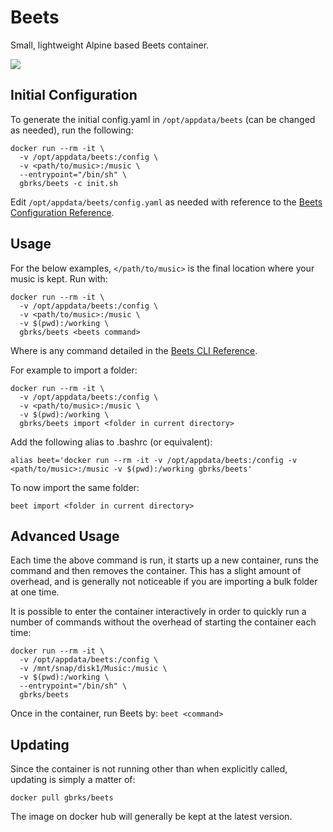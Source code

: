 # Beets

Small, lightweight Alpine based Beets container.

[![](https://badge.imagelayers.io/gbrks/beets:latest.svg)](https://imagelayers.io/?images=gbrks/beets:latest 'Get your own badge on imagelayers.io')

## Initial Configuration

To generate the initial config.yaml in ```/opt/appdata/beets``` (can be changed as needed), run the following:
```
docker run --rm -it \
  -v /opt/appdata/beets:/config \
  -v <path/to/music>:/music \
  --entrypoint="/bin/sh" \
  gbrks/beets -c init.sh
```

Edit ```/opt/appdata/beets/config.yaml``` as needed with reference to the [Beets Configuration Reference](http://beets.readthedocs.org/en/latest/reference/config.html).

## Usage

For the below examples, ```</path/to/music>``` is the final location where your music is kept.
Run with:
```
docker run --rm -it \
  -v /opt/appdata/beets:/config \
  -v <path/to/music>:/music \
  -v $(pwd):/working \
  gbrks/beets <beets command>
```

Where <beets command> is any command detailed in the [Beets CLI Reference](http://beets.readthedocs.org/en/latest/reference/cli.html).

For example to import a folder:
```
docker run --rm -it \
  -v /opt/appdata/beets:/config \
  -v <path/to/music>:/music \
  -v $(pwd):/working \
  gbrks/beets import <folder in current directory>
```

Add the following alias to .bashrc (or equivalent):
```
alias beet='docker run --rm -it -v /opt/appdata/beets:/config -v <path/to/music>:/music -v $(pwd):/working gbrks/beets'
```

To now import the same folder:
```
beet import <folder in current directory>
```

## Advanced Usage

Each time the above command is run, it starts up a new container, runs the command and then removes the container. This has a slight amount of overhead, and is generally not noticeable if you are importing a bulk folder at one time.

It is possible to enter the container interactively in order to quickly run a number of commands without the overhead of starting the container each time:
```
docker run --rm -it \
  -v /opt/appdata/beets:/config \
  -v /mnt/snap/disk1/Music:/music \
  -v $(pwd):/working \
  --entrypoint="/bin/sh" \
  gbrks/beets
```
Once in the container, run Beets by: ```beet <command>```

## Updating

Since the container is not running other than when explicitly called, updating is simply a matter of:
```
docker pull gbrks/beets
```
The image on docker hub will generally be kept at the latest version.

